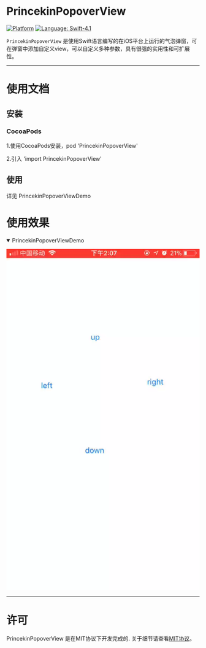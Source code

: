 PrincekinPopoverView
===========

[![Platform](http://cocoapod-badges.herokuapp.com/p/PrincekinPopoverView/badge.png)](https://github.com/iOSPrincekin/PrincekinPopoverView)
[![Language: Swift-4.1](https://img.shields.io/badge/Swift-4.1-blue.svg)](https://swift.org)


`PrincekinPopoverView` 是使用Swift语言编写的在iOS平台上运行的气泡弹窗，可在弹窗中添加自定义view，可以自定义多种参数，具有很强的实用性和可扩展性。

----

# 使用文档

## 安装

### CocoaPods
1.使用CocoaPods安装，pod 'PrincekinPopoverView'

2.引入 'import PrincekinPopoverView'
## 使用
详见 PrincekinPopoverViewDemo
    
# 使用效果



<details open=1>
<summary>PrincekinPopoverViewDemo</summary>
    
[![img](https://github.com/iOSPrincekin/PrincekinPopoverView/blob/master/gif/效果.gif)](https://github.com/iOSPrincekin/PrincekinPopoverView/blob/master/gif/效果.gif)

</details>

----
# 许可

PrincekinPopoverView 是在MIT协议下开发完成的. 关于细节请查看[MIT协议](https://github.com/iOSPrincekin/PrincekinPopoverView/blob/master/LICENSE)。
